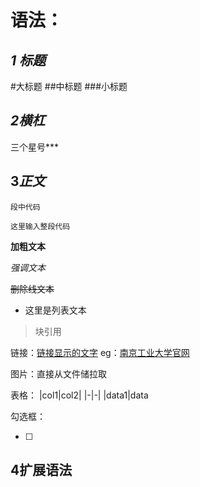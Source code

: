 # 语法：

## ***1 标题***
#大标题
 ##中标题
 ###小标题
 ## ***2横杠***
 三个星号***
 ## 3***正文***
 `段中代码`
 
 ```可以在这里输入代码使用的语言
这里输入整段代码
```

**加粗文本**

*强调文本*

~~删除线文本~~

 - 这里是列表文本

> 块引用

链接：[链接显示的文字](链接的地址)
eg：[南京工业大学官网](https://www.njtech.edu.cn/)

图片：直接从文件储拉取


表格：
|col1|col2|
|-|-|
|data1|data

勾选框：

 - [  ]
## 4扩展语法





 



<!--stackedit_data:
eyJoaXN0b3J5IjpbLTkyMTYyNjQ2NCwtMTY4NjUyNzY2Ml19
-->